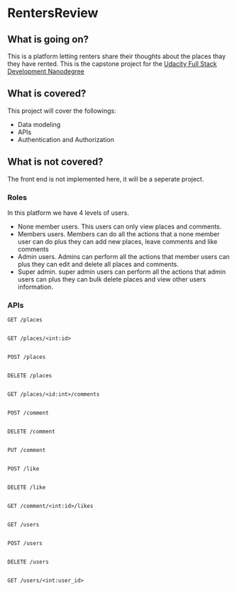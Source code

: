 # RentersReview

## What is going on?
This is a platform letting renters share their thoughts about the places thay they have rented. This is the capstone project for the [Udacity Full Stack Development Nanodegree](https://www.udacity.com/course/full-stack-web-developer-nanodegree--nd0044)

## What is covered?
This project will cover the followings:
- Data modeling
- APIs
- Authentication and Authorization
## What is not covered?
The front end is not implemented here, it will be a seperate project.

### Roles
In this platform we have 4 levels of users.
- None member users. This users can only view places and comments.
- Members users. Members can do all the actions that a none member user can do plus they can add new places, leave comments and like comments
- Admin users. Admins can perform all the actions that member users can plus they can edit and delete all places and comments.
- Super admin. super admin users can perform all the actions that admin users can plus they can bulk delete places and view other users information.
### APIs

`GET /places`
```json
```

`GET /places/<int:id>`
```json
```

`POST /places`
```json
```

`DELETE /places`
```json
```

`GET /places/<id:int>/comments`
```json
```

`POST /comment`
```json
```

`DELETE /comment`
```json
```

`PUT /comment`
```json
```

`POST /like`
```json
```

`DELETE /like`
```json
```

`GET /comment/<int:id>/likes`
```json
```

`GET /users`
```json
```

`POST /users`
```json
```

`DELETE /users`
```json
```

`GET /users/<int:user_id>`
```json
```
